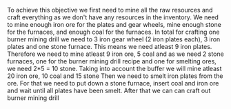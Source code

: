 To achieve this objective we first need to mine all the raw resources and craft everything as we don't have any resources in the inventory.
We need to mine enough iron ore for the plates and gear wheels, mine enough stone for the furnaces, and enough coal for the furnaces.
In total for crafting one burner mining drill we need to 3 iron gear wheel (2 iron plates each), 3 iron plates and one stone furnace. This means we need atleast 9 iron plates. Therefore we need to mine atleast 9 iron ore, 5 coal and as we need 2 stone furnaces, one for the burner mining drill recipe and one for smelting ores, we need 2\*5 = 10 stone.
Taking into account the buffer we will mine atleast 20 iron ore, 10 coal and 15 stone
Then we need to smelt iron plates from the ore. For that we need to put down a stone furnace, insert coal and iron ore and wait until all plates have been smelt.
After that we can can craft out burner mining drill
